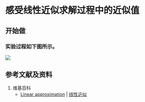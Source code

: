 # 感受线性近似求解过程中的近似值

## 开始做

### 实验过程如下图所示。

![](/images/微分/极限和数值近似/感受线性近似求解过程中的近似值/1a1.jpg)

## 参考文献及资料

1. 维基百科
	- [Linear approximation](https://en.wikipedia.org/wiki/Linear_approximation) | [线性近似](https://zh.wikipedia.org/wiki/%E7%BA%BF%E6%80%A7%E8%BF%91%E4%BC%BC) 



